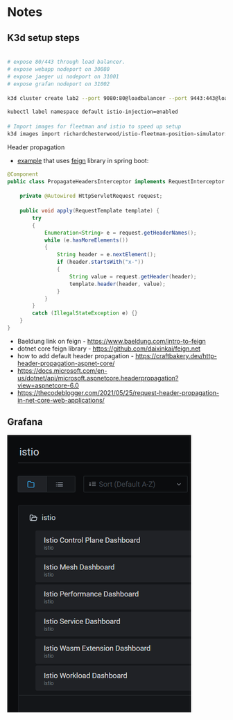 # Notes

## K3d setup steps

```bash

# expose 80/443 through load balancer. 
# expose webapp nodeport on 30080
# expose jaeger ui nodeport on 31001
# expose grafan nodeport on 31002

k3d cluster create lab2 --port 9080:80@loadbalancer --port 9443:443@loadbalancer --port 30080:30080@server:0 --port 31001:31001@server:0 --port 31002:31002@server:0 --api-port 6443 --k3s-arg='--disable=traefik@server:0'
```

```bash
kubectl label namespace default istio-injection=enabled

# Import images for fleetman and istio to speed up setup
k3d images import richardchesterwood/istio-fleetman-position-simulator:6 richardchesterwood/istio-fleetman-position-tracker:6 richardchesterwood/istio-fleetman-api-gateway:6 richardchesterwood/istio-fleetman-webapp-angular:6 richardchesterwood/istio-fleetman-vehicle-telemetry:6 richardchesterwood/istio-fleetman-staff-service:6 docker.io/istio/proxyv2:1.10.3 grafana/grafana:7.2.1 docker.io/istio/pilot:1.10.3 docker.io/jaegertracing/all-in-one:1.20 quay.io/kiali/kiali:v1.23 jimmidyson/configmap-reload:v0.4.0 prom/prometheus:v2.21.0 --cluster lab2
```

Header propagation 
- [example](https://github.com/DickChesterwood/istio-fleetman/blob/6/istio-fleetman-api-gateway/src/main/java/com/virtualpairprogrammers/api/config/PropagateHeadersInterceptor.java) that uses [feign](https://github.com/OpenFeign/feign) library in spring boot:

```java
@Component
public class PropagateHeadersInterceptor implements RequestInterceptor {
	
	private @Autowired HttpServletRequest request;

	public void apply(RequestTemplate template) {
		try
		{
			Enumeration<String> e = request.getHeaderNames();
			while (e.hasMoreElements())
			{
				String header = e.nextElement();
				if (header.startsWith("x-"))
				{
					String value = request.getHeader(header);
					template.header(header, value);
				}
			}
		}
		catch (IllegalStateException e) {}
	}
}
```

- Baeldung link on feign - https://www.baeldung.com/intro-to-feign
- dotnet core feign library - https://github.com/daixinkai/feign.net 
- how to add default header propagation - https://craftbakery.dev/http-header-propagation-aspnet-core/
- https://docs.microsoft.com/en-us/dotnet/api/microsoft.aspnetcore.headerpropagation?view=aspnetcore-6.0
- https://thecodeblogger.com/2021/05/25/request-header-propagation-in-net-core-web-applications/

## Grafana

![grafana](./images/grafana.png)